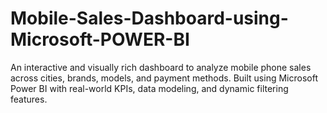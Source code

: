 # Mobile-Sales-Dashboard-using-Microsoft-POWER-BI
An interactive and visually rich dashboard to analyze mobile phone sales across cities, brands, models, and payment methods. Built using Microsoft Power BI with real-world KPIs, data modeling, and dynamic filtering features.
